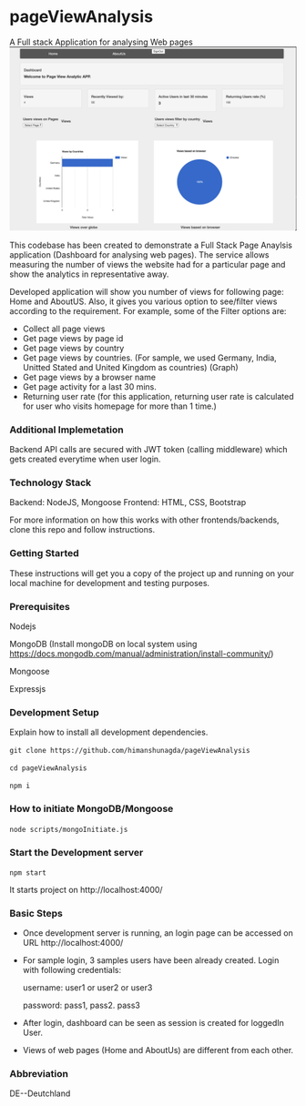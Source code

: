# pageViewAnalysis
A Full stack Application for analysing Web pages
![picture](img/app1.png)

This codebase has been created to demonstrate a Full Stack Page Anaylsis application (Dashboard for analysing web pages).
The service allows measuring the number of views the website had for a particular page and show the analytics in representative away.

Developed application will show you number of views for following page: Home and AboutUS.
Also, it gives you various option to see/filter views according to the requirement.
For example, some of the Filter options are:
- Collect all page views
- Get page views by page id
- Get page views by country
- Get page views by countries. (For sample, we used Germany, India, Unitted Stated and United Kingdom as countries) (Graph)
- Get page views by a browser name
- Get page activity for a last 30 mins.
- Returning user rate (for this application, returning user rate is calculated for user who visits homepage for more than 1 time.)

### Additional Implemetation ###
Backend API calls are secured with JWT token (calling middleware) which gets created everytime when user login.

### Technology Stack ###
Backend: NodeJS, Mongoose
Frontend: HTML, CSS, Bootstrap

For more information on how this works with other frontends/backends, clone this repo and follow instructions.
### Getting Started ###
These instructions will get you a copy of the project up and running on your local machine for development and testing purposes.

### Prerequisites ###
Nodejs

MongoDB (Install mongoDB on local system using https://docs.mongodb.com/manual/administration/install-community/)

Mongoose

Expressjs

### Development Setup ###
Explain how to install all development dependencies.

`git clone https://github.com/himanshunagda/pageViewAnalysis`

 `cd pageViewAnalysis`
 
 `npm i`

### How to initiate MongoDB/Mongoose ###
 `node scripts/mongoInitiate.js`
 
 ### Start the Development server ###
 `npm start`
 
 It starts project on http://localhost:4000/
 
 ### Basic Steps ###
 - Once development server is running, an login page can be accessed on URL http://localhost:4000/
 - For sample login, 3 samples users have been already created. Login with following credentials: 
   
   username: user1 or user2 or user3
   
   password: pass1, pass2. pass3
 - After login, dashboard can be seen as session is created for loggedIn User.
 - Views of web pages (Home and AboutUs) are different from each other.
 
 
### Abbreviation ###
DE--Deutchland
